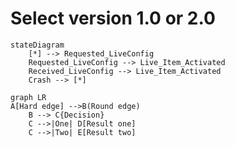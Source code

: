 # Select version 1.0 or 2.0
```mermaid
stateDiagram
    [*] --> Requested_LiveConfig
    Requested_LiveConfig --> Live_Item_Activated
    Received_LiveConfig --> Live_Item_Activated
    Crash --> [*]
```
```mermaid
graph LR
A[Hard edge] -->B(Round edge)
    B --> C{Decision}
    C -->|One| D[Result one]
    C -->|Two| E[Result two]
```
